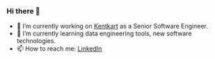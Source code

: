 ### Hi there 👋

- 🔭 I’m currently working on [Kentkart](https://www.kentkart.com/) as a Senior Software Engineer.
- 🌱 I’m currently learning data engineering tools, new software technologies.
- 📫 How to reach me: [LinkedIn](https://www.linkedin.com/in/barankayaa)

<!--
- 👯 I’m looking to collaborate on ...
- 🤔 I’m looking for help with ...
- 💬 Ask me about anything you want
- 😄 Pronouns: ...
- ⚡ Fun fact: ...
<--

![snake gif](https://github.com/barankaya/barankaya/blob/output/github-contribution-grid-snake.gif)
